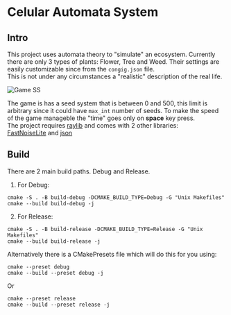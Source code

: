 # Celular Automata System 
## Intro
This project uses automata theory to "simulate" an ecosystem. Currently there are only 3 types of plants: Flower, Tree and Weed. Their settings are easily customizable since from the `congig.json` file. <br>
This is not under any circumstances a "realistic" description of the real life.

![Game SS]()

The game is has a seed system that is between 0 and 500, this limit is arbitrary since it could have `max_int` number of seeds.
To make the speed of the game manageble the "time" goes only on **space** key press. 
<br>
The project requires [raylib](https://github.com/raysan5/raylib) and comes with 2 other libraries:
<br>
[FastNoiseLite](https://github.com/Auburn/FastNoiseLite) and [json](https://github.com/nlohmann/json) 

## Build
There are 2 main build paths. Debug and Release. 

1. For Debug:

```
cmake -S . -B build-debug -DCMAKE_BUILD_TYPE=Debug -G "Unix Makefiles"
cmake --build build-debug -j
```
2. For Release:
```
cmake -S . -B build-release -DCMAKE_BUILD_TYPE=Release -G "Unix Makefiles"
cmake --build build-release -j
```

Alternatively there is a CMakePresets file which will do this for you using:

```
cmake --preset debug
cmake --build --preset debug -j
```
Or

```
cmake --preset release
cmake --build --preset release -j
```